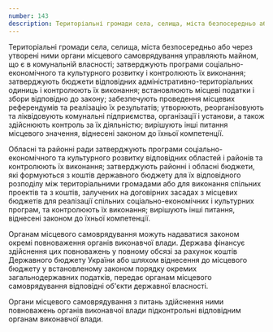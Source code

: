 ```yaml
---
number: 143
description: Територіальні громади села, селища, міста безпосередньо або через утворені ними органи місцевого самоврядування управляють майном, що є в комунальній власності; затверджують програми соціально-економічного та культурного розвитку і контролюють їх виконання...
---
```


Територіальні громади села, селища, міста безпосередньо або через утворені ними органи місцевого самоврядування
управляють майном, що є в комунальній власності; затверджують програми соціально-економічного та культурного розвитку і
контролюють їх виконання; затверджують бюджети відповідних адміністративно-територіальних одиниць і контролюють їх
виконання; встановлюють місцеві податки і збори відповідно до закону; забезпечують проведення місцевих референдумів та
реалізацію їх результатів; утворюють, реорганізовують та ліквідовують комунальні підприємства, організації і установи, а
також здійснюють контроль за їх діяльністю; вирішують інші питання місцевого значення, віднесені законом до їхньої
компетенції.

Обласні та районні ради затверджують програми соціально-економічного та культурного розвитку відповідних областей і
районів та контролюють їх виконання; затверджують районні і обласні бюджети, які формуються з коштів державного бюджету
для їх відповідного розподілу між територіальними громадами або для виконання спільних проектів та з коштів, залучених
на договірних засадах з місцевих бюджетів для реалізації спільних соціально-економічних і культурних програм, та
контролюють їх виконання; вирішують інші питання, віднесені законом до їхньої компетенції.

Органам місцевого самоврядування можуть надаватися законом окремі повноваження органів виконавчої влади. Держава
фінансує здійснення цих повноважень у повному обсязі за рахунок коштів Державного бюджету України або шляхом віднесення
до місцевого бюджету у встановленому законом порядку окремих загальнодержавних податків, передає органам місцевого
самоврядування відповідні об'єкти державної власності.

Органи місцевого самоврядування з питань здійснення ними повноважень органів виконавчої влади підконтрольні відповідним
органам виконавчої влади.

